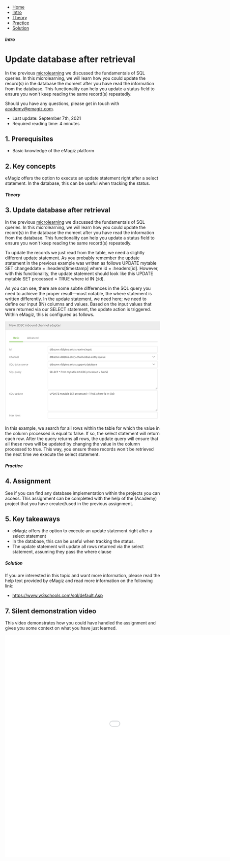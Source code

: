 <div class="ez-academy">
    <div class="ez-academy__body">
        <main class="micro-learning">
        <ul class="doc-nav">
            <li class="doc-nav__item"><a href="../../docs/microlearning/intermediate-database-connectivity-index" class="doc-nav__link">Home</a></li>
            <li class="doc-nav__item"><a href="#intro" class="doc-nav__link">Intro</a></li>
            <li class="doc-nav__item"><a href="#theory" class="doc-nav__link">Theory</a></li>
            <li class="doc-nav__item"><a href="#practice" class="doc-nav__link">Practice</a></li>
            <li class="doc-nav__item"><a href="#solution" class="doc-nav__link">Solution</a></li>
        </ul>

<div class="doc">

##### Intro

# Update database after retrieval
 
In the previous [microlearning](intermediate-database-connectivity-sql-query.md) we discussed the fundamentals of SQL queries. In this microlearning, we will learn how you could update the record(s) in the database the moment after you have read the information from the database. This functionality can help you update a status field to ensure you won't keep reading the same record(s) repeatedly.

Should you have any questions, please get in touch with academy@emagiz.com.

- Last update: September 7th, 2021
- Required reading time: 4 minutes

## 1. Prerequisites
- Basic knowledge of the eMagiz platform


## 2. Key concepts
eMagiz offers the option to execute an update statement right after a select statement. In the database, this can be useful when tracking the status.

##### Theory
  
## 3. Update database after retrieval

In the previous [microlearning](intermediate-database-connectivity-sql-query.md) we discussed the fundamentals of SQL queries. In this microlearning, we will learn how you could update the record(s) in the database the moment after you have read the information from the database. This functionality can help you update a status field to ensure you won't keep reading the same record(s) repeatedly.

To update the records we just read from the table, we need a slightly different update statement. As you probably remember the update statement in the previous example was written as follows UPDATE mytable SET changeddate = :headers[timestamp] where id = :headers[id]. However, with this functionality, the update statement should look like this UPDATE mytable SET processed = TRUE where id IN (:id).

As you can see, there are some subtle differences in the SQL query you need to achieve the proper result—most notable, the where statement is written differently. In the update statement, we need here; we need to define our input (IN) columns and values. Based on the input values that were returned via our SELECT statement, the update action is triggered. Within eMagiz, this is configured as follows.

<p align="center"><img src="../../img/microlearning/intermediate-database-connectivity-update-database-after-retrieval--select-and-update-combined.png"></p>

In this example, we search for all rows within the table for which the value in the column processed is equal to false. If so, the select statement will return each row. After the query returns all rows, the update query will ensure that all these rows will be updated by changing the value in the column processed to true. This way, you ensure these records won't be retrieved the next time we execute the select statement.

##### Practice

## 4. Assignment

See if you can find any database implementation within the projects you can access. This assignment can be completed with the help of the (Academy) project that you have created/used in the previous assignment.

## 5. Key takeaways

- eMagiz offers the option to execute an update statement right after a select statement
- In the database, this can be useful when tracking the status.
- The update statement will update all rows returned via the select statement, assuming they pass the where clause

##### Solution

If you are interested in this topic and want more information, please read the help text provided by eMagiz and read more information on the following link:
- https://www.w3schools.com/sql/default.Asp

## 7. Silent demonstration video

This video demonstrates how you could have handled the assignment and gives you some context on what you have just learned.

<iframe width="1280" height="720" src="../../vid/microlearning/intermediate-database-connectivity-update-database-after-retrieval.mp4" frameborder="0" allow="accelerometer; autoplay; clipboard-write; encrypted-media; gyroscope; picture-in-picture" allowfullscreen></iframe>


</div>
</main>
</div>
</div>